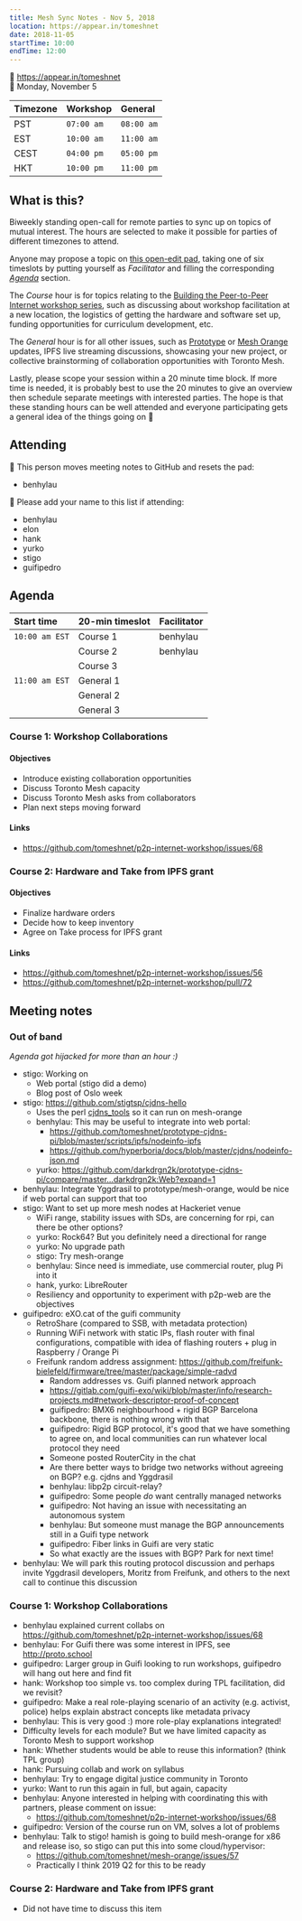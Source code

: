 ```yaml
---
title: Mesh Sync Notes - Nov 5, 2018
location: https://appear.in/tomeshnet
date: 2018-11-05
startTime: 10:00
endTime: 12:00
---
```


📍 https://appear.in/tomeshnet  
📅 Monday, November 5  

| Timezone | Workshop | General  |
|:---------|:---------|:---------|
| PST      |`07:00 am`|`08:00 am`|
| EST      |`10:00 am`|`11:00 am`|
| CEST     |`04:00 pm`|`05:00 pm`|
| HKT      |`10:00 pm`|`11:00 pm`|

## What is this?

Biweekly standing open-call for remote parties to sync up on topics of mutual interest. The hours are selected to make it possible for parties of different timezones to attend.

Anyone may propose a topic on [this open-edit pad](https://hackmd.io/HSOK15u7TnS6Oz1RH0McGg), taking one of six timeslots by putting yourself as _Facilitator_ and filling the corresponding [_Agenda_](#Agenda) section.

The _Course_ hour is for topics relating to the [Building the Peer-to-Peer Internet workshop series](https://tomeshnet.github.io/p2p-internet-workshop/), such as discussing about workshop facilitation at a new location, the logistics of getting the hardware and software set up, funding opportunities for curriculum development, etc.

The _General_ hour is for all other issues, such as [Prototype](https://github.com/tomeshnet/prototype-cjdns-pi) or [Mesh Orange](https://github.com/tomeshnet/mesh-orange) updates, IPFS live streaming discussions, showcasing your new project, or collective brainstorming of collaboration opportunities with Toronto Mesh.

Lastly, please scope your session within a 20 minute time block. If more time is needed, it is probably best to use the 20 minutes to give an overview then schedule separate meetings with interested parties. The hope is that these standing hours can be well attended and everyone participating gets a general idea of the things going on :satellite: 

## Attending

📝 This person moves meeting notes to GitHub and resets the pad:
- benhylau

👥 Please add your name to this list if attending:
- benhylau
- elon
- hank
- yurko
- stigo
- guifipedro

## Agenda

| Start time   | 20-min timeslot | Facilitator |
|:-------------|:----------------|:------------|
|`10:00 am EST`| Course 1        | benhylau    |
|              | Course 2        | benhylau    |
|              | Course 3        |             |
|`11:00 am EST`| General 1       |             |
|              | General 2       |             |
|              | General 3       |             |

### Course 1: Workshop Collaborations
#### Objectives
- Introduce existing collaboration opportunities
- Discuss Toronto Mesh capacity
- Discuss Toronto Mesh asks from collaborators
- Plan next steps moving forward
#### Links
- https://github.com/tomeshnet/p2p-internet-workshop/issues/68

### Course 2: Hardware and Take from IPFS grant
#### Objectives
- Finalize hardware orders
- Decide how to keep inventory
- Agree on Take process for IPFS grant
#### Links
- https://github.com/tomeshnet/p2p-internet-workshop/issues/56
- https://github.com/tomeshnet/p2p-internet-workshop/pull/72

## Meeting notes

### Out of band
*Agenda got hijacked for more than an hour :)*

- stigo: Working on
  - Web portal (stigo did a demo)
  - Blog post of Oslo week
- stigo: https://github.com/stigtsp/cjdns-hello
  - Uses the perl [cjdns_tools](https://github.com/hamishcoleman/cjdns_tool) so it can run on mesh-orange
  - benhylau: This may be useful to integrate into web portal:
    - https://github.com/tomeshnet/prototype-cjdns-pi/blob/master/scripts/ipfs/nodeinfo-ipfs
    - https://github.com/hyperboria/docs/blob/master/cjdns/nodeinfo-json.md
  - yurko: https://github.com/darkdrgn2k/prototype-cjdns-pi/compare/master...darkdrgn2k:Web?expand=1
- benhylau: Integrate Yggdrasil to prototype/mesh-orange, would be nice if web portal can support that too
- stigo: Want to set up more mesh nodes at Hackeriet venue
  - WiFi range, stability issues with SDs, are concerning for rpi, can there be other options?
  - yurko: Rock64? But you definitely need a directional for range
  - yurko: No upgrade path
  - stigo: Try mesh-orange
  - benhylau: Since need is immediate, use commercial router, plug Pi into it
  - hank, yurko: LibreRouter
  - Resiliency and opportunity to experiment with p2p-web are the objectives
- guifipedro: eXO.cat of the guifi community
  - RetroShare (compared to SSB, with metadata protection)
  - Running WiFi network with static IPs, flash router with final configurations, compatible with idea of flashing routers + plug in Raspberry / Orange Pi
  - Freifunk random address assignment: https://github.com/freifunk-bielefeld/firmware/tree/master/package/simple-radvd
    - Random addresses vs. Guifi planned network approach
    - https://gitlab.com/guifi-exo/wiki/blob/master/info/research-projects.md#network-descriptor-proof-of-concept
    - guifipedro: BMX6 neighbourhood + rigid BGP Barcelona backbone, there is nothing wrong with that
    - guifipedro: Rigid BGP protocol, it's good that we have something to agree on, and local communities can run whatever local protocol they need
    - Someone posted RouterCity in the chat
    - Are there better ways to bridge two networks without agreeing on BGP? e.g. cjdns and Yggdrasil
    - benhylau: libp2p circuit-relay?
    - guifipedro: Some people _do_ want centrally managed networks
    - guifipedro: Not having an issue with necessitating an autonomous system
    - benhylau: But someone must manage the BGP announcements still in a Guifi type network
    - guifipedro: Fiber links in Guifi are very static
    - So what exactly are the issues with BGP? Park for next time!
- benhylau: We will park this routing protocol discussion and perhaps invite Yggdrasil developers, Moritz from Freifunk, and others to the next call to continue this discussion

### Course 1: Workshop Collaborations

- benhylau explained current collabs on https://github.com/tomeshnet/p2p-internet-workshop/issues/68
- benhylau: For Guifi there was some interest in IPFS, see http://proto.school
- guifipedro: Larger group in Guifi looking to run workshops, guifipedro will hang out here and find fit
- hank: Workshop too simple vs. too complex during TPL facilitation, did we revisit?
- guifipedro: Make a real role-playing scenario of an activity (e.g. activist, police) helps explain abstract concepts like metadata privacy
- benhylau: This is very good :) more role-play explanations integrated!
- Difficulty levels for each module? But we have limited capacity as Toronto Mesh to support workshop
- hank: Whether students would be able to reuse this information? (think TPL group)
- hank: Pursuing collab and work on syllabus
- benhylau: Try to engage digital justice community in Toronto
- yurko: Want to run this again in full, but again, capacity
- benhylau: Anyone interested in helping with coordinating this with partners, please comment on issue:
  - https://github.com/tomeshnet/p2p-internet-workshop/issues/68
- guifipedro: Version of the course run on VM, solves a lot of problems
- benhylau: Talk to stigo! hamish is going to build mesh-orange for x86 and release iso, so stigo can put this into some cloud/hypervisor:
  - https://github.com/tomeshnet/mesh-orange/issues/57
  - Practically I think 2019 Q2 for this to be ready

### Course 2: Hardware and Take from IPFS grant

- Did not have time to discuss this item
